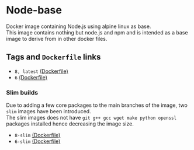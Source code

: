 # Node-base

Docker image containing Node.js using alpine linux as base.  
This image contains nothing but node.js and npm and is intended as a base image to derive from in other docker files.

## Tags and `Dockerfile` links

* `8, latest` [(Dockerfile)](https://github.com/jitesoft/docker-node-base/blob/8/Dockerfile)
* `6` [(Dockerfile)](https://github.com/jitesoft/docker-node-base/blob/6/Dockerfile)

### Slim builds

Due to adding a few core packages to the main branches of the image, two `slim` images have been introduced.  
The slim images does not have `git g++ gcc wget make python openssl` packages installed hence decreasing the image size.

* `8-slim` [(Dockerfile)](https://github.com/jitesoft/docker-node-base/blob/8-slim/Dockerfile)
* `6-slim` [(Dockerfile)](https://github.com/jitesoft/docker-node-base/blob/6-slim/Dockerfile)
